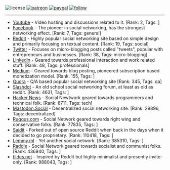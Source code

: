![license](https://img.shields.io/github/license/prahladyeri/siterank-stats.svg)
[![patreon](https://img.shields.io/badge/Patreon-brown.svg?logo=patreon)](https://www.patreon.com/prahladyeri)
[![paypal](https://img.shields.io/badge/PayPal-blue.svg?logo=paypal)](https://www.paypal.com/cgi-bin/webscr?cmd=_s-xclick&hosted_button_id=JM8FUXNFUK6EU)
[![follow](https://img.shields.io/twitter/follow/prahladyeri.svg?style=social)](https://twitter.com/prahladyeri)

---
- [Youtube](https://www.youtube.com/) - Video hosting and discussions related to it. [Rank: 2, Tags: ]
- [Facebook](https://www.facebook.com/) - The pioneer in social networking, has the strongest networking effect. [Rank: 7, Tags: general]
- [Reddit](https://www.reddit.com) - Highly popular social networking site based on simple design and primarily focusing on textual content. [Rank: 19, Tags: social]
- [Twitter](https://twitter.com/) - Focuses on micro-blogging posts called "tweets", popular with entrepreneurs and businesses. [Rank: 38, Tags: micro-blogging]
- [Linkedin](https://www.linkedin.com/) - Geared towards professional interaction and work related stuff. [Rank: 48, Tags: professionals]
- [Medium](https://medium.com/) - Geared towards blog posting, pioneered subscription based monetization model. [Rank: 155, Tags: ]
- [Quora](https://www.quora.com/) - Q/A based popular social networking site [Rank: 345, Tags: qa]
- [Slashdot](https://slashdot.org/) - An old school social networking forum, at least as old as reddit. [Rank: 4631, Tags: ]
- [Hacker News](https://news.ycombinator.com) - Social Newtwork geared towards programmers and technical folk. [Rank: 8711, Tags: tech]
- [Mastodon.Social](https://mastodon.social/) - Decentralized social networking site. [Rank: 29896, Tags: decentralized]
- [Ruqqus.com](https://ruqqus.com/) - Social Network geared towards right wing and conservative folks. [Rank: 77835, Tags: ]
- [Saidit](https://saidit.net/) - Forked out of open source Reddit when back in the days when it decided to go proprietary. [Rank: 110418, Tags: ]
- [Lemmy.ml](https://lemmy.ml/) - Yet another social network. [Rank: 385310, Tags: ]
- [Raddle](https://raddle.me/) - Social Network geared towards socialist and communist folks. [Rank: 436940, Tags: ]
- [tildes.net](https://tildes.net/) - Inspired by Reddit but highly minimalist and presently invite-only. [Rank: 988043, Tags: ]

